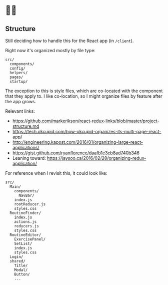 # 💪🏼

## Structure

Still deciding how to handle this for the React app (in `/client`).

Right now it's organized mostly by file type:
```
src/
  components/
  config/
  helpers/
  pages/
  startup/
```

The exception to this is style files, which are co-located with the component that they apply to.
I like co-location, so I might organize files by feature after the app grows.

Relevant links:
* https://github.com/markerikson/react-redux-links/blob/master/project-structure.md
* https://tech.okcupid.com/how-okcupid-organizes-its-multi-page-react-app/
* http://engineering.kapost.com/2016/01/organizing-large-react-applications/
* https://gist.github.com/ryanflorence/daafb1e3cb8ad740b346
* Leaning toward: https://jaysoo.ca/2016/02/28/organizing-redux-application/

For reference when I revisit this, it could look like:

```
src/
  Main/
    components/
      NavBar/
    index.js
    rootReducer.js
    styles.css
  RoutineFinder/
    index.js
    actions.js
    reducers.js
    styles.css
  RoutineEditor/
    ExercisePanel/
    SetList/
    index.js
    styles.css
  Login/
  shared/
    Title/
    Modal/
    Button/
    ...
```
